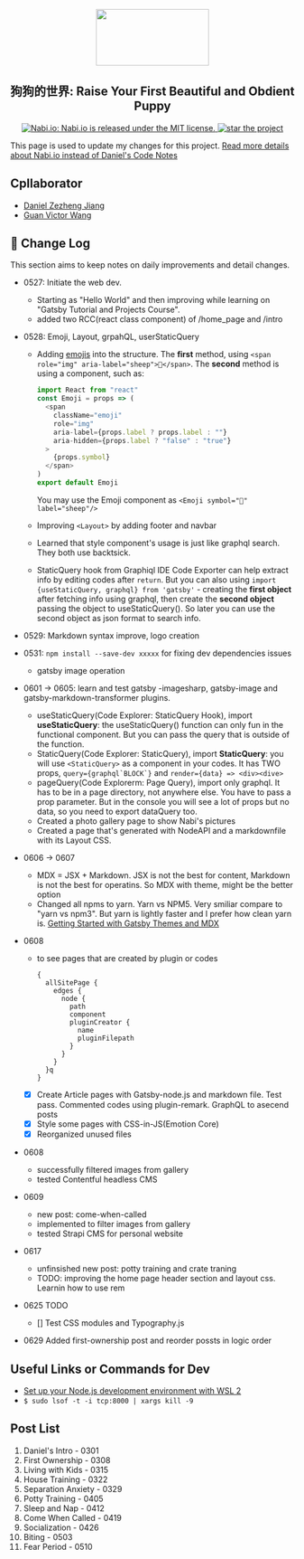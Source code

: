 <p align="center">
  <a href="https://nabi.io/">
    <img width="200" height="100" src="https://user-images.githubusercontent.com/35544956/83921374-35c9eb80-a74c-11ea-9964-077fdad5827d.png">
  </a>
</p>
<h2 align="center">
  狗狗的世界: Raise Your First Beautiful and Obdient Puppy 
</h2>

<p align="center">
  <a href="https://github.com/zjian107-su/nabi-io/blob/master/nabi-io/LICENSE">
    <img src="https://img.shields.io/github/license/zjian107-su/nabi-io?style=plastic" alt="Nabi.io: Nabi.io is released under the MIT license." />
  </a>
  <a href="https://github.com/zjian107-su/nabi-io">
    <img src="https://img.shields.io/github/stars/zjian107-su/nabi-io?logo=nabi&style=plastic" alt="star the project" />  
  </a>
</p>

This page is used to update my changes for this project. [Read more details about Nabi.io instead of Daniel's Code Notes](./nabi-io/README.md)

## **Cpllaborator**

- [Daniel Zezheng Jiang](https://github.com/zjian107-su)
- [Guan Victor Wang](https://github.com/ArchimedesAshes)

## 📝 **Change Log**

This section aims to keep notes on daily improvements and detail changes.

- 0527: Initiate the web dev.
  - Starting as "Hello World" and then improving while learning on "Gatsby Tutorial and Projects Course".
  - added two RCC(react class component) of /home_page and /intro
- 0528: Emoji, Layout, grpahQL, userStaticQuery

  - Adding [emojis](https://medium.com/@seanmcp/%EF%B8%8F-how-to-use-emojis-in-react-d23bbf608bf7) into the structure. The **first** method, using
    `<span role="img" aria-label="sheep">🐑</span>`. The **second** method is using a component, such as:

    ```javascript
    import React from "react"
    const Emoji = props => (
      <span
        className="emoji"
        role="img"
        aria-label={props.label ? props.label : ""}
        aria-hidden={props.label ? "false" : "true"}
      >
        {props.symbol}
      </span>
    )
    export default Emoji
    ```

    You may use the Emoji component as `<Emoji symbol="🐑" label="sheep"/>`

  - Improving `<Layout>` by adding footer and navbar
  - Learned that style component's usage is just like graphql search. They both use backtsick.
  - StaticQuery hook from Graphiql IDE Code Exporter can help extract info by editing codes after `return`. But you can also using `import {useStaticQuery, graphql} from 'gatsby'` - creating the **first object** after fetching info using graphql, then create the **second object** passing the object to useStaticQuery(). So later you can use the second object as json format to search info.

- 0529: Markdown syntax improve, logo creation
- 0531: `npm install --save-dev xxxxx` for fixing dev dependencies issues
  - gatsby image operation
- 0601 -> 0605: learn and test gatsby -imagesharp, gatsby-image and gatsby-markdown-transformer plugins.
  - useStaticQuery(Code Explorer: StaticQuery Hook), import **useStaticQuery**: the useStaticQuery() function can only fun in the functional component. But you can pass the query that is outside of the function.
  - StaticQuery(Code Explorer: StaticQuery), import **StaticQuery**: you will use `<StaticQuery>` as a component in your codes. It has TWO props, `` query={graphql`BLOCK`} `` and `render={data} => <div><dive>`
  - pageQuery(Code Explorerm: Page Query), import only graphql. It has to be in a page directory, not anywhere else. You have to pass a prop parameter. But in the console you will see a lot of props but no data, so you need to export dataQuery too.
  - Created a photo gallery page to show Nabi's pictures
  - Created a page that's generated with NodeAPI and a markdownfile with its Layout CSS.
- 0606 -> 0607
  - MDX = JSX + Markdown. JSX is not the best for content, Markdown is not the best for operatins. So MDX with theme, might be the better option
  - Changed all npms to yarn. Yarn vs NPM5. Very smiliar compare to "yarn vs npm3". But yarn is lightly faster and I prefer how clean yarn is. [Getting Started with Gatsby Themes and MDX](https://www.gatsbyjs.org/blog/2019-02-26-getting-started-with-gatsby-themes/)
- 0608
  - to see pages that are created by plugin or codes
    ```
    {
      allSitePage {
        edges {
          node {
            path
            component
            pluginCreator {
              name
              pluginFilepath
            }
          }
        }
      }q
    }
    ```
  - [x] Create Article pages with Gatsby-node.js and markdown file. Test pass. Commented codes using plugin-remark. GraphQL to asecend posts
  - [x] Style some pages with CSS-in-JS(Emotion Core)
  - [x] Reorganized unused files
- 0608
  - successfully filtered images from gallery
  - tested Contentful headless CMS
- 0609
  - new post: come-when-called
  - implemented to filter images from gallery
  - tested Strapi CMS for personal website
- 0617
  - unfinsished new post: potty training and crate traning
  - TODO: improving the home page header section and layout css. Learnin how to use rem
- 0625 TODO
  - [] Test CSS modules and Typography.js
- 0629 Added first-ownership post and reorder possts in logic order

## Useful Links or Commands for Dev

- [Set up your Node.js development environment with WSL 2](https://docs.microsoft.com/en-us/windows/nodejs/setup-on-wsl2)
- `$ sudo lsof -t -i tcp:8000 | xargs kill -9`

## Post List
1. Daniel's Intro - 0301
2. First Ownership - 0308
3. Living with Kids - 0315
4. House Training - 0322
5. Separation Anxiety - 0329
6. Potty Training - 0405
7. Sleep and Nap - 0412
8. Come When Called - 0419
9.  Socialization - 0426
10. Biting - 0503
11. Fear Period - 0510
